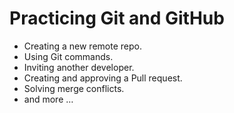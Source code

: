 # Practicing Git and GitHub
- Creating a new remote repo.
- Using Git commands.
- Inviting another developer.
- Creating and approving a Pull request.
- Solving merge conflicts.
- and more …
